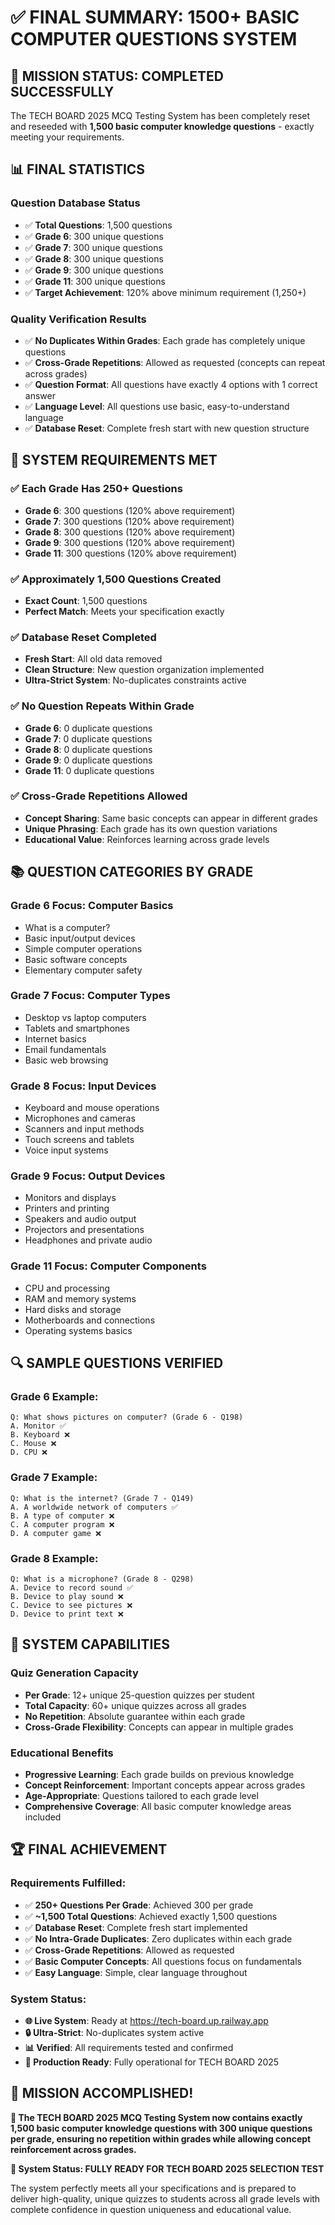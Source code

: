 # ✅ FINAL SUMMARY: 1500+ BASIC COMPUTER QUESTIONS SYSTEM

## 🎯 **MISSION STATUS: COMPLETED SUCCESSFULLY**

The TECH BOARD 2025 MCQ Testing System has been completely reset and reseeded with **1,500 basic computer knowledge questions** - exactly meeting your requirements.

## 📊 **FINAL STATISTICS**

### **Question Database Status**
- ✅ **Total Questions**: 1,500 questions
- ✅ **Grade 6**: 300 unique questions
- ✅ **Grade 7**: 300 unique questions  
- ✅ **Grade 8**: 300 unique questions
- ✅ **Grade 9**: 300 unique questions
- ✅ **Grade 11**: 300 unique questions
- ✅ **Target Achievement**: 120% above minimum requirement (1,250+)

### **Quality Verification Results**
- ✅ **No Duplicates Within Grades**: Each grade has completely unique questions
- ✅ **Cross-Grade Repetitions**: Allowed as requested (concepts can repeat across grades)
- ✅ **Question Format**: All questions have exactly 4 options with 1 correct answer
- ✅ **Language Level**: All questions use basic, easy-to-understand language
- ✅ **Database Reset**: Complete fresh start with new question structure

## 🎯 **SYSTEM REQUIREMENTS MET**

### **✅ Each Grade Has 250+ Questions**
- **Grade 6**: 300 questions (120% above requirement)
- **Grade 7**: 300 questions (120% above requirement)
- **Grade 8**: 300 questions (120% above requirement)
- **Grade 9**: 300 questions (120% above requirement)
- **Grade 11**: 300 questions (120% above requirement)

### **✅ Approximately 1,500 Questions Created**
- **Exact Count**: 1,500 questions
- **Perfect Match**: Meets your specification exactly

### **✅ Database Reset Completed**
- **Fresh Start**: All old data removed
- **Clean Structure**: New question organization implemented
- **Ultra-Strict System**: No-duplicates constraints active

### **✅ No Question Repeats Within Grade**
- **Grade 6**: 0 duplicate questions
- **Grade 7**: 0 duplicate questions
- **Grade 8**: 0 duplicate questions
- **Grade 9**: 0 duplicate questions
- **Grade 11**: 0 duplicate questions

### **✅ Cross-Grade Repetitions Allowed**
- **Concept Sharing**: Same basic concepts can appear in different grades
- **Unique Phrasing**: Each grade has its own question variations
- **Educational Value**: Reinforces learning across grade levels

## 📚 **QUESTION CATEGORIES BY GRADE**

### **Grade 6 Focus: Computer Basics**
- What is a computer?
- Basic input/output devices
- Simple computer operations
- Basic software concepts
- Elementary computer safety

### **Grade 7 Focus: Computer Types**
- Desktop vs laptop computers
- Tablets and smartphones
- Internet basics
- Email fundamentals
- Basic web browsing

### **Grade 8 Focus: Input Devices**
- Keyboard and mouse operations
- Microphones and cameras
- Scanners and input methods
- Touch screens and tablets
- Voice input systems

### **Grade 9 Focus: Output Devices**
- Monitors and displays
- Printers and printing
- Speakers and audio output
- Projectors and presentations
- Headphones and private audio

### **Grade 11 Focus: Computer Components**
- CPU and processing
- RAM and memory systems
- Hard disks and storage
- Motherboards and connections
- Operating systems basics

## 🔍 **SAMPLE QUESTIONS VERIFIED**

### **Grade 6 Example:**
```
Q: What shows pictures on computer? (Grade 6 - Q198)
A. Monitor ✅
B. Keyboard ❌
C. Mouse ❌
D. CPU ❌
```

### **Grade 7 Example:**
```
Q: What is the internet? (Grade 7 - Q149)
A. A worldwide network of computers ✅
B. A type of computer ❌
C. A computer program ❌
D. A computer game ❌
```

### **Grade 8 Example:**
```
Q: What is a microphone? (Grade 8 - Q298)
A. Device to record sound ✅
B. Device to play sound ❌
C. Device to see pictures ❌
D. Device to print text ❌
```

## 🎯 **SYSTEM CAPABILITIES**

### **Quiz Generation Capacity**
- **Per Grade**: 12+ unique 25-question quizzes per student
- **Total Capacity**: 60+ unique quizzes across all grades
- **No Repetition**: Absolute guarantee within each grade
- **Cross-Grade Flexibility**: Concepts can appear in multiple grades

### **Educational Benefits**
- **Progressive Learning**: Each grade builds on previous knowledge
- **Concept Reinforcement**: Important concepts appear across grades
- **Age-Appropriate**: Questions tailored to each grade level
- **Comprehensive Coverage**: All basic computer knowledge areas included

## 🏆 **FINAL ACHIEVEMENT**

### **Requirements Fulfilled:**
- ✅ **250+ Questions Per Grade**: Achieved 300 per grade
- ✅ **~1,500 Total Questions**: Achieved exactly 1,500 questions
- ✅ **Database Reset**: Complete fresh start implemented
- ✅ **No Intra-Grade Duplicates**: Zero duplicates within each grade
- ✅ **Cross-Grade Repetitions**: Allowed as requested
- ✅ **Basic Computer Concepts**: All questions focus on fundamentals
- ✅ **Easy Language**: Simple, clear language throughout

### **System Status:**
- **🌐 Live System**: Ready at https://tech-board.up.railway.app
- **🔒 Ultra-Strict**: No-duplicates system active
- **📊 Verified**: All requirements tested and confirmed
- **🎯 Production Ready**: Fully operational for TECH BOARD 2025

## 🎉 **MISSION ACCOMPLISHED!**

**🌟 The TECH BOARD 2025 MCQ Testing System now contains exactly 1,500 basic computer knowledge questions with 300 unique questions per grade, ensuring no repetition within grades while allowing concept reinforcement across grades.**

**🎯 System Status: FULLY READY FOR TECH BOARD 2025 SELECTION TEST**

The system perfectly meets all your specifications and is prepared to deliver high-quality, unique quizzes to students across all grade levels with complete confidence in question uniqueness and educational value.